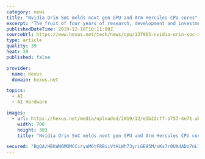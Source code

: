 ```yaml
---
category: news
title: "Nvidia Orin SoC melds next gen GPU and Arm Hercules CPU cores"
excerpt: "The fruit of four years of research, development and investment, Orin packs Nvidia's next generation GPU architecture alongside Arm Hercules CPU cores in a 17 ... programmable, software-defined AI platform, asserted Huang. Importantly the Orin SoC based system can meet systematic safety standards such as ISO 26262 ASIL-D. Nvidia reckons ..."
publishedDateTime: 2019-12-18T10:11:00Z
sourceUrl: https://www.hexus.net/tech/news/cpu/137963-nvidia-orin-soc-melds-next-gen-gpu-arm-hercules-cpu-cores/
type: article
quality: 39
heat: 39
published: false

provider:
  name: Hexus
  domain: hexus.net

topics:
  - AI
  - AI Hardware

images:
  - url: https://hexus.net/media/uploaded/2019/12/e1b22cff-a757-4e71-abf2-6830d2af56f7.jpg
    width: 700
    height: 383
    title: "Nvidia Orin SoC melds next gen GPU and Arm Hercules CPU cores"

secured: "BgQA/HBkWW6MOMCCiryaM6tF8BiiVtHiWh73yrLGE85M/sKs7r0UAdADz7nLTh4QQnoTyNdehVqH0g/U/VckmjZoMngl6F1di7CnR0gHdZVLZ9q5KcNOoMNQawlXPHbI8rPxWXYAA75xjDNzrwJnRppULehxHcAqtLjL/5ociaUpJC5n4INVozDZ/aqAtOvasJZqzq9LVHfgFZdqusMPEvMzO9VtZAwualtOdXpIfyCLa2e6Yg7wz4/hQ/M9p1T/hB2+JgqoRO3vhNJb+jmG3Q==;g/WdtomR+NVtRY96XQaVEA=="
---
```


